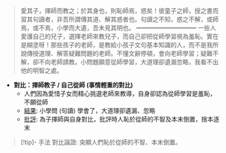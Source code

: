 > 愛其子，擇師而教之；於其身也，則恥師焉，惑矣！彼童子之師，授之書而習其句讀者，非吾所謂傳其道、解其惑者也。句讀之不知，惑之不解，或師焉，或不焉，小學而大遺，吾未見其明也。
> ━━━━━━━━━━
> 一些人愛護自己的兒子，選擇老師來教兒子，而自己卻把從師學習視為羞恥。實在是糊塗呀！那些孩子的老師，是教給小孩子文句基本知識的人，而不是我所說傳授道理、解答疑難問題的老師。不懂文辭停頓，會向老師學習；疑難不解，卻不向老師請教。小問題願意從師學習，大道理卻遺漏忽略，我看不出他的明智之處。

- **對比：擇師教子 / 自己從師 (事情輕重的對比)**
	- 人們因為愛惜子女而精心挑選老師來教導，自身卻認為從師學習是羞恥，不願從師
	- <u>結果</u>: 小學問 (句讀) 學會了，大道理卻遺漏、忽略
	- <u>批評</u>: 為子擇師與自身對比，批評時人恥於從師的不智及本末倒置，捨本逐末

> [!tip]- 手法
> 對比論證: 突顯人們恥於從師的不智、本末倒置。

